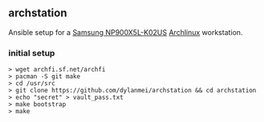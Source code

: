 archstation
-----------

Ansible setup for a [Samsung NP900X5L-K02US](http://www.samsung.com/us/computer/pcs/NP900X5L-K02US) [Archlinux](https://www.archlinux.org) workstation.

### initial setup

```
> wget archfi.sf.net/archfi
> pacman -S git make
> cd /usr/src
> git clone https://github.com/dylanmei/archstation && cd archstation
> echo "secret" > vault_pass.txt
> make bootstrap
> make
```
